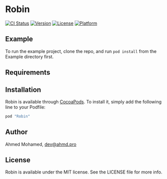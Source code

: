 # Robin

[![CI Status](http://img.shields.io/travis/ahmdx/Robin.svg?style=flat)](https://travis-ci.org/ahmdx/Robin)
[![Version](https://img.shields.io/cocoapods/v/Robin.svg?style=flat)](http://cocoapods.org/pods/Robin)
[![License](https://img.shields.io/cocoapods/l/Robin.svg?style=flat)](http://cocoapods.org/pods/Robin)
[![Platform](https://img.shields.io/cocoapods/p/Robin.svg?style=flat)](http://cocoapods.org/pods/Robin)

## Example

To run the example project, clone the repo, and run `pod install` from the Example directory first.

## Requirements

## Installation

Robin is available through [CocoaPods](http://cocoapods.org). To install
it, simply add the following line to your Podfile:

```ruby
pod "Robin"
```

## Author

Ahmed Mohamed, dev@ahmd.pro

## License

Robin is available under the MIT license. See the LICENSE file for more info.
